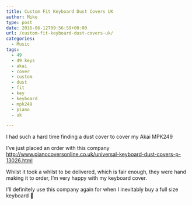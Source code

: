 ```yaml
---
title: Custom Fit Keyboard Dust Covers UK
author: Mike
type: post
date: 2016-06-12T09:56:59+00:00
url: /custom-fit-keyboard-dust-covers-uk/
categories:
  - Music
tags:
  - 49
  - 49 keys
  - akai
  - cover
  - custom
  - dust
  - fit
  - key
  - keyboard
  - mpk249
  - piano
  - uk

---
```

I had such a hard time finding a dust cover to cover my Akai MPK249

I&#8217;ve just placed an order with this company  
<a href="http://www.pianocoversonline.co.uk/universal-keyboard-dust-covers-p-13026.html" target="_blank" rel="noopener">http://www.pianocoversonline.co.uk/universal-keyboard-dust-covers-p-13026.html</a>

Whilst it took a whilst to be delivered, which is fair enough, they were hand making it to order, I&#8217;m very happy with my keyboard cover.

I&#8217;ll definitely use this company again for when I inevitably buy a full size keyboard 🙂